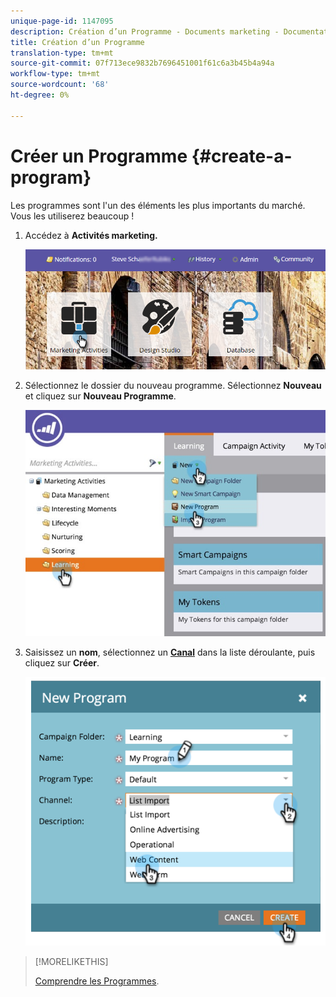 ```yaml
---
unique-page-id: 1147095
description: Création d’un Programme - Documents marketing - Documentation du produit
title: Création d’un Programme
translation-type: tm+mt
source-git-commit: 07f713ece9832b7696451001f61c6a3b45b4a94a
workflow-type: tm+mt
source-wordcount: '68'
ht-degree: 0%

---
```



# Créer un Programme {#create-a-program}

Les programmes sont l&#39;un des éléments les plus importants du marché. Vous les utiliserez beaucoup !

1. Accédez à **Activités marketing.**

   ![](assets/login-marketing-activities.png)

1. Sélectionnez le dossier du nouveau programme. Sélectionnez **Nouveau** et cliquez sur **Nouveau Programme**.

   ![](assets/leadlifecycle.jpg)

1. Saisissez un **nom**, sélectionnez un **[Canal](http://docs.marketo.com/display/DOCS/Create+a+Program+Channel)** dans la liste déroulante, puis cliquez sur **Créer**.

   ![](assets/image2015-2-5-16-3a33-3a23.png)

>[!MORELIKETHIS]
>
>[Comprendre les Programmes](/help/marketo/product-docs/core-marketo-concepts/programs/creating-programs/understanding-programs.md).
